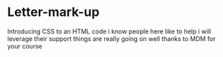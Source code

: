 # Letter-mark-up
Introducing CSS to an HTML code
i know people here like to help
i will leverage their support
things are really going on well
thanks to MDM for your course
